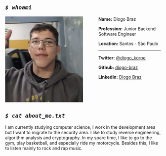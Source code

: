 ## _`$ whoami`_

<img style="padding-right: 50px;" width="50%" align="left" src="assets/img/me2.jpg">

**Name:** Diogo Braz

**Profession:** Junior Backend Software Engineer

**Location:** Santos - São Paulo

---

**Twitter:** <ins>[@diogo_korpe](https://twitter.com/diogo_korpe)</ins>

**Github:** <ins>[diogo-braz](https://github.com/diogo-braz)</ins>

**LinkedIn:** <ins>[Diogo Braz](https://www.linkedin.com/in/diogo-braz/)</ins>

<br style="clear:left;" />

## _`$ cat about_me.txt`_

I am currently studying computer science, I work in the development area but I want to migrate to the security area. I like to study reverse engineering, algorithm analysis and cryptography. In my spare time, I like to go to the gym, play basketball, and especially ride my motorcycle. Besides this, I like to listen mainly to rock and rap music.